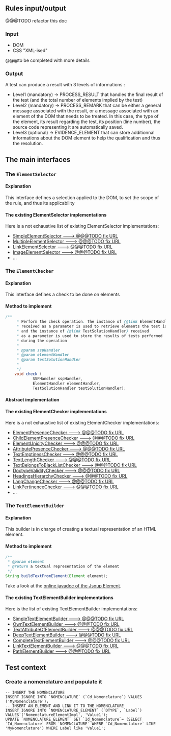 ## Rules input/output

@@@TODO refactor this doc

### Input

* DOM
* CSS "XML-ised"

@@@to be completed with more details

### Output

A test can produce a result with 3 levels of informations :

* Level1 (mandatory) -> PROCESS_RESULT that handles the final result of the test (and the total number of elements implied by the test)
* Level2 (mandatory) -> PROCESS_REMARK that can be either a general message associated with the result, or a message associated with an element of the DOM that needs to be treated. In this case, the type of the element, its result regarding the test, its position (line number), the source code representing it are automatically saved.
* Level3 (optional) -> EVIDENCE_ELEMENT that can store additionnal informations about the DOM element to help the qualification and thus the resolution.

## The main interfaces

### The `ElementSelector`

#### Explanation

This interface defines a selection applied to the DOM, to set the scope of the rule, and thus its applicability

#### The existing ElementSelector implementations

Here is a not exhaustive list of existing ElementSelector implementations:

* [SimpleElementSelector ---> @@@TODO fix URL](#http://asqatasun.org/Javadoc/LATEST/org/asqatasun/rules/elementselector/SimpleElementSelector.html)
* [MultipleElementSelector ---> @@@TODO fix URL](#http://asqatasun.org/Javadoc/LATEST/org/asqatasun/rules/elementselector/MultipleElementSelector.html)
* [LinkElementSelector ---> @@@TODO fix URL](#http://asqatasun.org/Javadoc/LATEST/org/asqatasun/rules/elementselector/LinkElementSelector.html)
* [ImageElementSelector ---> @@@TODO fix URL](#http://asqatasun.org/Javadoc/LATEST/org/asqatasun/rules/elementselector/ImageElementSelector.html)
* ...

### The `ElementChecker`

#### Explanation

This interface defines a check to be done on elements

#### Method to implement

```java
/**
     * Perform the check operation. The instance of {@link ElementHandler} 
     * received as a parameter is used to retrieve elements the test is about
     * and the instance of {@link TestSolutionHandler} received 
     * as a parameter is used to store the results of tests performed 
     * during the operation
     * 
     * @param sspHandler
     * @param elementHandler
     * @param testSolutionHandler
     *  
     */
    void check (
            SSPHandler sspHandler, 
            ElementHandler elementHandler, 
            TestSolutionHandler testSolutionHandler);
```

#### Abstract implementation

#### The existing ElementChecker implementations

Here is a not exhaustive list of existing ElementChecker implementations:

* [ElementPresenceChecker ---> @@@TODO fix URL](#http://asqatasun.org/Javadoc/LATEST/org/asqatasun/rules/elementchecker/element/ElementPresenceChecker.html)
* [ChildElementPresenceChecker ---> @@@TODO fix URL](#http://asqatasun.org/Javadoc/LATEST/org/asqatasun/rules/elementchecker/element/ChildElementPresenceChecker.html)
* [ElementUnicityChecker ---> @@@TODO fix URL](#http://asqatasun.org/Javadoc/LATEST/org/asqatasun/rules/elementchecker/element/ElementUnicityChecker.html)
* [AttributePresenceChecker ---> @@@TODO fix URL](#http://asqatasun.org/Javadoc/LATEST/org/asqatasun/rules/elementchecker/attribute/AttributePresenceChecker.html)
* [TextEmptinessChecker ---> @@@TODO fix URL](#http://asqatasun.org/Javadoc/LATEST/org/asqatasun/rules/elementchecker/text/TextEmptinessChecker.html)
* [TextLengthChecker ---> @@@TODO fix URL](#http://asqatasun.org/Javadoc/LATEST/org/asqatasun/rules/elementchecker/text/TextLengthChecker.html)
* [TextBelongsToBlackListChecker ---> @@@TODO fix URL](#http://asqatasun.org/Javadoc/LATEST/org/asqatasun/rules/elementchecker/text/TextBelongsToBlackListChecker.html)
* [DoctypeValidityChecker ---> @@@TODO fix URL](#http://asqatasun.org/Javadoc/LATEST/org/asqatasun/rules/elementchecker/doctype/DoctypeValidityChecker.html)
* [HeadingsHierarchyChecker ---> @@@TODO fix URL](#http://asqatasun.org/Javadoc/LATEST/org/asqatasun/rules/elementchecker/headings/HeadingsHierarchyChecker.html)
* [LangChangeChecker ---> @@@TODO fix URL](#http://asqatasun.org/Javadoc/LATEST/org/asqatasun/rules/elementchecker/lang/LangChangeChecker.html)
* [LinkPertinenceChecker ---> @@@TODO fix URL](#http://asqatasun.org/Javadoc/LATEST/org/asqatasun/rules/elementchecker/link/LinkPertinenceChecker.html)
* ...

### The `TextElementBuilder`

#### Explanation

This builder is in charge of creating a textual representation of an HTML element.

#### Method to implement

```java
/**
 * @param element
 * @return a textual representation of the element
 */
String buildTextFromElement(Element element);
```

Take a look at the [online javadoc of the Jsoup Element](https://jsoup.org/apidocs/org/jsoup/nodes/Element.html).

#### The existing TextElementBuilder implementations

Here is the list of existing TextElementBuilder implementations:

* [SimpleTextElementBuilder ---> @@@TODO fix URL](#http://asqatasun.org/Javadoc/LATEST/org/asqatasun/rules/textbuilder/SimpleTextElementBuilder.html)
* [OwnTextElementBuilder ---> @@@TODO fix URL](#http://asqatasun.org/Javadoc/LATEST/org/asqatasun/rules/textbuilder/OwnTextElementBuilder.html)
* [TextAttributeOfElementBuilder ---> @@@TODO fix URL](#http://asqatasun.org/Javadoc/LATEST/org/asqatasun/rules/textbuilder/TextAttributeOfElementBuilder.html)
* [DeepTextElementBuilder ---> @@@TODO fix URL](#http://asqatasun.org/Javadoc/LATEST/org/asqatasun/rules/textbuilder/DeepTextElementBuilder.html)
* [CompleteTextElementBuilder ---> @@@TODO fix URL](#http://asqatasun.org/Javadoc/LATEST/org/asqatasun/rules/textbuilder/CompleteTextElementBuilder.html)
* [LinkTextElementBuilder ---> @@@TODO fix URL](#http://asqatasun.org/Javadoc/LATEST/org/asqatasun/rules/textbuilder/LinkTextElementBuilder.html)
* [PathElementBuilder ---> @@@TODO fix URL](#http://asqatasun.org/Javadoc/LATEST/org/asqatasun/rules/textbuilder/PathElementBuilder.html)

## Test context

### Create a nomenclature and populate it

```mysql
-- INSERT THE NOMENCLATURE
INSERT IGNORE INTO `NOMENCLATURE` (`Cd_Nomenclature`) VALUES ('MyNomenclature');
-- INSERT AN ELEMENT AND LINK IT TO THE NOMENCLATURE
INSERT IGNORE INTO `NOMENCLATURE_ELEMENT` (`DTYPE`, `Label`) VALUES`('NomenclatureElementImpl', 'Value1');
UPDATE `NOMENCLATURE_ELEMENT` SET `Id_Nomenclature`= (SELECT `Id_Nomenclature` FROM `NOMENCLATURE` WHERE `Cd_Nomenclature` LIKE 'MyNomenclature') WHERE Label like 'Value1';
```

